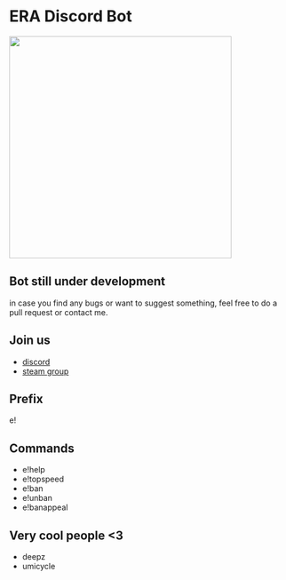 # ERA Discord Bot

<img src="https://i.imgur.com/phGrGwC.png" width="400" height="400" />


## Bot still under development
in case you find any bugs or want to suggest something, feel free to do a pull request or contact me.


## **Join us**
- [discord](https://discord.gg/dSRFHKr)
- [steam group](https://steamcommunity.com/groups/EraSurfCommunity)


## **Prefix**
e!


## **Commands**
- e!help
- e!topspeed
- e!ban
- e!unban
- e!banappeal


## **Very cool people <3**
- deepz
- umicycle
